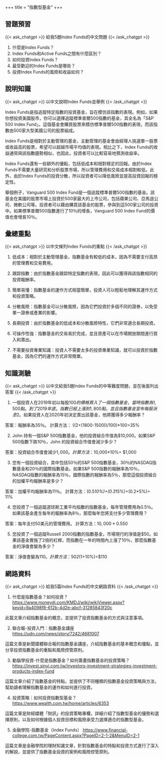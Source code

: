 +++
title = "指數型基金"
+++
## 習題預習
{{< ask_chatgpt >}}
給我5題Index Funds的中文問題
{{< /ask_chatgpt >}}



1. 什麼是Index Funds？
2. Index Funds和Active Funds之間有什麼區別？
3. 如何投資Index Funds？
4. 最受歡迎的Index Funds是哪些？
5. 投資Index Funds的風險和收益如何？   

## 說明知識
{{< ask_chatgpt >}}
以中文說明Index Funds並舉例
{{< /ask_chatgpt >}}



Index Funds是指追蹤特定指數的投資基金，旨在模仿該指數的表現。例如，如果你想投資美國股市，你可以選擇追蹤標準普爾500指數的基金，其全名為「S&P 500 Index Fund」。這個基金會購買股票來模仿標準普爾500指數的表現，而該指數由500家大型美國公司的股票組成。

Index Funds是相對於主動管理的基金，主動管理的基金會由經理人挑選單一股票或收益高的股票，希望可以超越市場平均值的表現。相比之下，Index Funds的收益通常與該指數趨勢相似，也因此，投資者可以比較容易地預測收益率。

Index Funds還有一些額外的優點，包括低成本和相對穩定的回報。由於Index Funds不需要大量研究和分析股票市場，所以管理費用和交易成本相對較低。此外，由於Index Funds的投資分散，所以投資者可以降低風險並提高投資回報的穩定性。

舉個例子，Vanguard 500 Index Fund是一個追蹤標準普爾500指數的基金。該基金在美國的股票市場上投資於500家最大的上市公司，包括蘋果公司、亞馬遜公司、微軟公司等。投資者可以藉由購買該基金的股票，參與到這500家公司的投資中。如果標準普爾500指數進行了10％的增長，Vanguard 500 Index Fund的價值也會增長10％。   

## 彙總重點
{{< ask_chatgpt >}}
以中文條列Index Funds的重點
{{< /ask_chatgpt >}}



1. 低成本：相對於主動管理基金，指數基金有較低的成本，因為不需要支付高昂的管理費和交易費用。

2. 跟踪指數：由於指數基金跟踪特定指數的表現，因此可以獲得與該指數相同的投資報酬率。

3. 簡單易懂：指數基金的運作方式相當簡單，投資人可以輕鬆地理解其運作方式和投資策略。

4. 分散風險：指數基金可以分散風險，因為它們投資於多個不同的證券，以免受單一證券或產業的影響。

5. 長期投資：由於指數基金的低成本和分散風險特性，它們非常適合長期投資。

6. 可操作性強：指數基金的交易易於完成，並且資產可以在市場開放期間進行買入和賣出。

7. 不需要投資專業知識：投資人不需要太多的投資專業知識，就可以投資於指數基金，因為它們的運作方式非常簡單。   

## 知識測驗
{{< ask_chatgpt >}}
以中文給我5題Index Funds的中等難度問題，並在後面列出答案
{{< /ask_chatgpt >}}



1. 一個投資人在2019年初以每股$100的價格買入了一個指數基金，當時指數為1,500點。到了2019年底，指數已經上漲到1,800點，並且指數基金宣布每股派息$2。如果投資人在2020年初決定賣出該基金，他將獲得多少報酬率？

答案：報酬率為35％。 
計算方法： ((2+(1800-1500))/100)*100=35%

2. John 持有一個S&P 500指數基金，他的投資組合市值為$10,000。如果S&P 500指數下跌10％，John 的投資組合市值會減少多少？

答案：投資組合市值會減少$1,000。 
計算方法：$10,000*10%= $1,000

3. 您有一個投資組合，其中包括50％的S&P 500指數基金，30％的NASDAQ指數基金和20％的國際指數基金。如果S&P 500指數的報酬率為10％，NASDAQ指數的報酬率為15％，國際指數的報酬率為5％，那麼這個投資組合的加權平均報酬率是多少？

答案：加權平均報酬率為11％。 
計算方法：(0.5*10%)+(0.3*15%)+(0.2*5%)= 11%

4. 您投資了一個追蹤道琼斯工業平均指數的指數基金，每年管理費用為0.5％。如果該基金產生每年的報酬率為8％，那麼每年您將支付多少管理費用？

答案：每年支付50美元的管理費用。 
計算方法：$10,000*0.5%=$50

5. 您投資了一個追蹤Russell 2000指數的指數基金，市場現行的淨值是$50。如果該基金實施了2倍的杠桿，而指數在一年的時間內上漲了10％，那麼指數基金的淨值會變為多少？

答案：淨值會變為$110。 
計算方法：$50*2*(1+10%)=$110   

## 網路資料
{{< ask_chatgpt >}}
給我5篇Index Funds的中文網路資料
{{< /ask_chatgpt >}}



1. 什麼是指數基金？如何投資？
https://www.moneydj.com/KMDJ/wiki/wikiViewer.aspx?keyid=9a4098f8-612b-4d2e-abcf-31285843f20c

此篇文章介紹指數基金的概念，並提供了投資指數基金的方式與注意事項。

2. 聯合報-投資入門：指數基金講座
https://udn.com/news/story/7242/4681007

這篇文章是新聞媒體聯合報的指數基金講座，介紹指數基金的基本概念和優點，並分享投資指數基金的重點和風險控管原則。

3. 動腦學投資-什麼是指數基金？如何籌畫指數基金的投資策略？
https://invest.sinyi.com.tw/investors-investment-strategies-investment-products-index-fund

這篇文章介紹了指數基金的特點，並提供了不同種類的指數基金投資策略與方法，幫助讀者理解指數基金的運作和如何進行投資。

4. 投資策略｜如何投資指數型基金？
https://www.wealth.com.tw/home/articles/6353

這篇文章是財經媒體「財訊」的投資策略專欄，詳細介紹了指數型基金的優勢和選擇原則，以及如何根據個人投資目標和風險承受力選擇適合的指數型基金。

5. 金融學院-指數基金（Index Funds）
https://www.financial-college.com.tw/PageContent.aspx?PageID=2-1-2&MenuID=2-1

這篇文章是金融學院的理財知識文章，針對指數基金的特點和投資方式進行了深入的解說，並提供了指數基金投資的案例和風險控管原則。   

